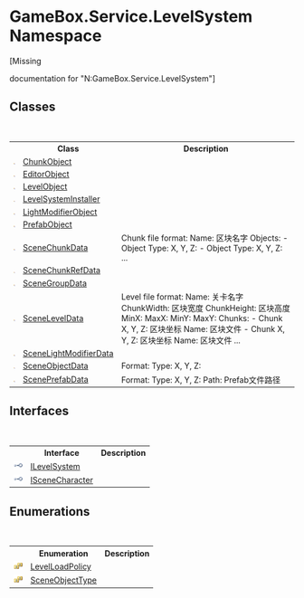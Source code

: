 # GameBox.Service.LevelSystem Namespace
 

\[Missing <summary> documentation for "N:GameBox.Service.LevelSystem"\]


## Classes
&nbsp;<table><tr><th></th><th>Class</th><th>Description</th></tr><tr><td>![Public class](media/pubclass.gif "Public class")</td><td><a href="7efe10b0-d9e0-b6a4-d3eb-2a8091be0920">ChunkObject</a></td><td></td></tr><tr><td>![Public class](media/pubclass.gif "Public class")</td><td><a href="be497194-a0d2-2cd4-153d-deb7386d8add">EditorObject</a></td><td></td></tr><tr><td>![Public class](media/pubclass.gif "Public class")</td><td><a href="ce619814-20ac-58a2-ef17-cba91f48ae8a">LevelObject</a></td><td></td></tr><tr><td>![Public class](media/pubclass.gif "Public class")</td><td><a href="16021dcb-961c-b87f-971f-8f5b041dd0cb">LevelSystemInstaller</a></td><td></td></tr><tr><td>![Public class](media/pubclass.gif "Public class")</td><td><a href="dc5b7b39-c32c-b4dd-22e7-8dfe81ae339a">LightModifierObject</a></td><td></td></tr><tr><td>![Public class](media/pubclass.gif "Public class")</td><td><a href="653a2f07-6570-49c3-68ab-3f41b6686d9b">PrefabObject</a></td><td></td></tr><tr><td>![Public class](media/pubclass.gif "Public class")</td><td><a href="bd33db5c-9ceb-0be9-e633-e2f0f2b00159">SceneChunkData</a></td><td>
Chunk file format: Name: 区块名字 Objects: - Object Type: X, Y, Z: - Object Type: X, Y, Z: ...</td></tr><tr><td>![Public class](media/pubclass.gif "Public class")</td><td><a href="b76cad46-9cec-7684-6d55-d0de67b7fc1d">SceneChunkRefData</a></td><td></td></tr><tr><td>![Public class](media/pubclass.gif "Public class")</td><td><a href="0b3d4cbd-4cf1-45f4-be95-b7e5de8bfa2e">SceneGroupData</a></td><td></td></tr><tr><td>![Public class](media/pubclass.gif "Public class")</td><td><a href="a9793bac-27de-e88a-f4cf-774a2ec14d09">SceneLevelData</a></td><td>
Level file format: Name: 关卡名字 ChunkWidth: 区块宽度 ChunkHeight: 区块高度 MinX: MaxX: MinY: MaxY: Chunks: - Chunk X, Y, Z: 区块坐标 Name: 区块文件 - Chunk X, Y, Z: 区块坐标 Name: 区块文件 ...</td></tr><tr><td>![Public class](media/pubclass.gif "Public class")</td><td><a href="a92df250-373d-1870-e5f2-beaa2420973f">SceneLightModifierData</a></td><td></td></tr><tr><td>![Public class](media/pubclass.gif "Public class")</td><td><a href="226f6c62-b1d6-e0a3-ebd2-58711826bcc5">SceneObjectData</a></td><td>
Format: Type: X, Y, Z:</td></tr><tr><td>![Public class](media/pubclass.gif "Public class")</td><td><a href="b98d42cc-0f1a-4d77-2ea8-6f99de0e5145">ScenePrefabData</a></td><td>
Format: Type: X, Y, Z: Path: Prefab文件路径</td></tr></table>

## Interfaces
&nbsp;<table><tr><th></th><th>Interface</th><th>Description</th></tr><tr><td>![Public interface](media/pubinterface.gif "Public interface")</td><td><a href="60ed1095-409f-5434-0d3d-53a08ae4e7d2">ILevelSystem</a></td><td></td></tr><tr><td>![Public interface](media/pubinterface.gif "Public interface")</td><td><a href="d1048b95-56ba-ccdb-a2ae-922afa4f7b29">ISceneCharacter</a></td><td></td></tr></table>

## Enumerations
&nbsp;<table><tr><th></th><th>Enumeration</th><th>Description</th></tr><tr><td>![Public enumeration](media/pubenumeration.gif "Public enumeration")</td><td><a href="4a103a98-1ede-8907-16d4-938defff9e39">LevelLoadPolicy</a></td><td></td></tr><tr><td>![Public enumeration](media/pubenumeration.gif "Public enumeration")</td><td><a href="c06b1317-41cf-cd8e-050f-a12f840b2f26">SceneObjectType</a></td><td></td></tr></table>&nbsp;
